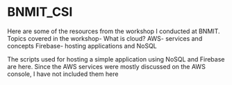 # BNMIT_CSI
Here are some of the resources from the workshop I conducted at BNMIT.
Topics covered in the workshop-
What is cloud?
AWS- services and concepts
Firebase- hosting applications and NoSQL

The scripts used for hosting a simple application using NoSQL and Firebase are here.
Since the AWS services were mostly discussed on the AWS console, I have not included them here


